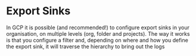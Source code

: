 # Export Sinks
In GCP it is possible (and recommended!) to configure export sinks in your organisation, on multiple levels (org, folder and projects).  The way it works is that you configure a filter and, depending on where and how you define the export sink, it will traverse the hierarchy to bring out the logs